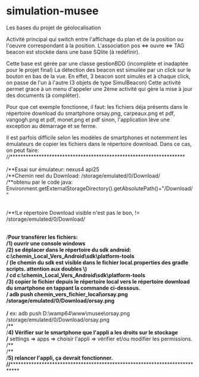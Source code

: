 # simulation-musee
Les bases du projet de géolocalisation

Activité principal qui switch entre l'affichage du plan et de la position ou l'oeuvre correspondant à la position.
L'association pos <=> ouvre <=> TAG beacon est stockée dans une base SQlite (à redéfinir).

Cette base est gérée par une classe gestionBDD (incomplète et inadaptée pour le projet final)
La détection des beacon est simuilée par un click sur le bouton en bas de la vue.
En effet, 3 beacon sont simulés et à chaque click, on passe de l'un à l'autre (3 objets de type SimulBeacon)
Cette activité permet grace à un menu d'appeler une 2ème activité qui gère la mise à jour des documents (à compléter).

Pour que cet exemple fonctionne, il faut:
    les fichiers déja présents dans le répertoire download du smartphone
        orsay.png, carpeaux.png et pdf, vangogh.png et pdf, monet.png et pdf
    sinon, l'application lève une exception au démarrage et se ferme.
    
Il est parfois difficile selon les modèles de smartphones et notemment les émulateurs de copier les fichiers dans le répertoire download.
Dans ce cas, on peut faire:
<br>//*******************************************************************<br>
<br>/**Essai sur émulateur: nexus4 api25
<br>/**Chemin reel du Download:			/storage/emulated/0/Download/
<br>/**obtenu par le code java:			Environment.getExternalStorageDirectory().getAbsolutePath()+"/Download/"

<br>/**!Le répertoire Download visible n'est pas le bon, != /storage/emulated/0/Download/

<br>/**Pour transférer les fichiers:
<br>/**1) ouvrir une console windows
<br>/**2) se déplacer dans le répertoire du sdk android: 	c:\chemin_Local_Vers_Android\sdk\platform-tools
<br>/** 	(le chemin du sdk est visible dans le fichier local.properties des gradle scripts. attention aux doubles \\)
<br>/** 	cd c:\chemin_Local_Vers_Android\sdk\platform-tools
<br>/**3) copier le fichier depuis le répertoire local vers le répertoire download du smartphone en tappant la commande ci-dessous.
<br>/** 	adb push chemin_vers_fichier_local\orsay.png  /storage/emulated/0/Download/orsay.png  
<br>/**	    ex: 	adb push D:\wamp64\www\musee\orsay.png /storage/emulated/0/Download/orsay.png
<br>/**	
<br>/**4) Vérifier sur le smartphone que l'appli a les droits sur le stockage
<br>/**	    settings => apps => choisir l'appli 	=> vérifier et/ou modifier les permissions.
<br>/**	
<br>/**
<br>/**5) relancer l'appli, ça devrait fonctionner.
//*****************************************************************************
